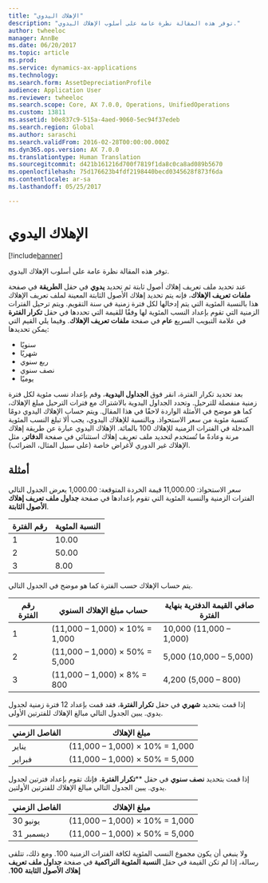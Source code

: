 ```yaml
---
title: "الإهلاك اليدوي"
description: "توفر هذه المقالة نظرة عامة على أسلوب الإهلاك اليدوي."
author: twheeloc
manager: AnnBe
ms.date: 06/20/2017
ms.topic: article
ms.prod: 
ms.service: dynamics-ax-applications
ms.technology: 
ms.search.form: AssetDepreciationProfile
audience: Application User
ms.reviewer: twheeloc
ms.search.scope: Core, AX 7.0.0, Operations, UnifiedOperations
ms.custom: 13811
ms.assetid: b0e837c9-515a-4aed-9060-5ec94f37edeb
ms.search.region: Global
ms.author: saraschi
ms.search.validFrom: 2016-02-28T00:00:00.000Z
ms.dyn365.ops.version: AX 7.0.0
ms.translationtype: Human Translation
ms.sourcegitcommit: d421b161216d700f7819f1da8c0ca8ad089b5670
ms.openlocfilehash: 75d176623b4fdf2198440becd0345628f873f6da
ms.contentlocale: ar-sa
ms.lasthandoff: 05/25/2017

---
```


# <a name="manual-depreciation"></a>الإهلاك اليدوي

[!include[banner](../includes/banner.md)]


توفر هذه المقالة نظرة عامة على أسلوب الإهلاك اليدوي.

عند تحديد ملف تعريف إهلاك أصول ثابتة ثم تحديد **يدوي** في حقل **الطريقة** في صفحة **ملفات تعريف الإهلاك**، فإنه يتم تحديد إهلاك الأصول الثابتة المعينة لملف تعريف الإهلاك هذا بالنسبة المئوية التي يتم إدخالها لكل فترة زمنية في سنة التقويم. ويتم ترحيل الفترات الزمنية التي تقوم بإعداد النسب المئوية لها وفقًا للقيمة التي تحددها في حقل **تكرار الفترة** في علامة التبويب السريع **عام** في صفحة **ملفات تعريف الإهلاك**. وفيما يلي القيم التي يمكن تحديدها:

-   سنويًا
-   شهريًا
-   ربع سنوي
-   نصف سنوي
-   يوميًا

بعد تحديد تكرار الفترة، انقر فوق **الجداول اليدوية**، وقم بإعداد نسب مئوية لكل فترة زمنية منفصلة للترحيل. وتحدد الجداول اليدوية بالاشتراك مع فترات الترحيل مبلغ الإهلاك، كما هو موضح في الأمثلة الواردة لاحقًا في هذا المقال. ويتم حساب الإهلاك اليدوي دومًا كنسبة مئوية من سعر الاستحواذ. وبالنسبة للإهلاك اليدوي، يجب ألا تبلغ النسب المئوية المدخلة في الفترات الزمنية للإهلاك 100 بالمائة. الإهلاك اليدوي عبارة عن طريقة إهلاك مرنة وعادةً ما تُستخدم لتحديد ملف تعريف إهلاك استثنائي في صفحة **الدفاتر**، مثل الإهلاك غير الدوري لأغراض خاصة (على سبيل المثال، الضرائب).

## <a name="examples"></a>أمثلة
سعر الاستحواذ: 11,000.00 قيمة الخردة المتوقعة: 1,000.00 يعرض الجدول التالي الفترات الزمنية والنسبة المئوية التي تقوم بإعدادها في صفحة **جداول ملف تعريف إهلاك الأصول الثابتة**.

| رقم الفترة | النسبة المئوية |
|-----------------|------------|
| 1               | 10.00      |
| 2               | 50.00      |
| 3               | 8.00       |

يتم حساب الإهلاك حسب الفترة كما هو موضح في الجدول التالي.

|  رقم الفترة | حساب مبلغ الإهلاك السنوي | صافي القيمة الدفترية بنهاية الفترة |
|------------------|-----------------------------------------------|-------------------------------------------|
| 1                | (11,000 – 1,000) × 10% = 1,000                | 10,000 (11,000 – 1,000)                   |
| 2                | (11,000 – 1,000) × 50% = 5,000                | 5,000 (10,000 – 5,000)                    |
| 3                | (11,000 – 1,000) × 8% = 800                   | 4,200 (5,000 – 800)                       |

إذا قمت بتحديد **شهري** في حقل **تكرار الفترة**، فقد قمت بإعداد 12 فترة زمنية لجدول يدوي. يبين الجدول التالي مبالغ الإهلاك للفترتين الأولى.

| الفاصل الزمني | مبلغ الإهلاك            |
|----------|--------------------------------|
| يناير  | (11,000 – 1,000) × 10% = 1,000 |
| فبراير | (11,000 – 1,000) × 50% = 5,000 |

إذا قمت بتحديد **نصف سنوي** في حقل ****تكرار الفترة**، فإنك تقوم بإعداد فترتين لجدول يدوي. يبين الجدول التالي مبالغ الإهلاك للفترتين الأولتين.

| الفاصل الزمني    | مبلغ الإهلاك            |
|-------------|--------------------------------|
| 30 يونيو     | (11,000 – 1,000) × 10% = 1,000 |
| 31 ديسمبر | (11,000 – 1,000) × 50% = 5,000 |

ولا ينبغي أن يكون مجموع النسب المئوية لكافة الفترات الزمنية 100. ومع ذلك، تتلقى رسالة، إذا لم تكن القيمة في حقل **‬‏‫النسبة المئوية التراكمية** في صفحة **جداول ملف تعريف إهلاك الأصول الثابتة‬‏‫** **100**.




